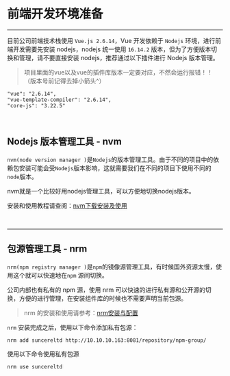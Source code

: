 # 前端开发环境准备

---

目前公司前端技术栈使用 `Vue.js 2.6.14`，Vue 开发依赖于 `Nodejs` 环境，进行前端开发需要先安装 nodejs，nodejs 统一使用 `16.14.2` 版本，但为了方便版本切换和管理，请不要直接安装 nodejs，推荐通过以下插件进行 Nodejs 版本管理。

> 项目里面的vue以及vue的插件库版本一定要对应，不然会运行报错！！（版本号前记得去掉小箭头^）
```
"vue": "2.6.14",
"vue-template-compiler": "2.6.14",
"core-js": "3.22.5"
```

&nbsp;

## Nodejs 版本管理工具 - nvm

``nvm(node version manager )``是``Nodejs``的版本管理工具。由于不同的项目中的依赖包安装可能会受``Nodejs``版本影响，这就需要我们在不同的项目下使用不同的``node``版本。

nvm就是一个比较好用nodejs管理工具，可以方便地切换nodejs版本。

安装和使用教程请查阅：[nvm下载安装及使用](http://10.10.204.156:8000/#/common-tools/develop-tools/nvm)

&nbsp;
&nbsp;

---

## 包源管理工具 - nrm

``nrm(npm registry manager )``是``npm``的镜像源管理工具，有时候国外资源太慢，使用这个就可以快速地在``npm`` 源间切换。

公司内部也有私有的 npm 源，使用 nrm 可以快速的进行私有源和公开源的切换，方便的进行管理，在安装组件库的时候也不需要声明当前包源。

> nrm 的安装和使用请参考：[nrm安装与配置](https://www.jianshu.com/p/94d084ce6834)

`nrm` 安装完成之后，使用以下命令添加私有包源：

```shell
nrm add suncereltd http://10.10.10.163:8081/repository/npm-group/
```

使用以下命令使用私有包源

```shell
nrm use suncereltd
```
